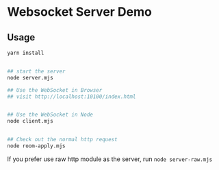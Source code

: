 # Websocket Server Demo

## Usage

```bash
yarn install


## start the server
node server.mjs

## Use the WebSocket in Browser
## visit http://localhost:10100/index.html


## Use the WebSocket in Node
node client.mjs


## Check out the normal http request
node room-apply.mjs
```

If you prefer use raw http module as the server, run `node server-raw.mjs`

